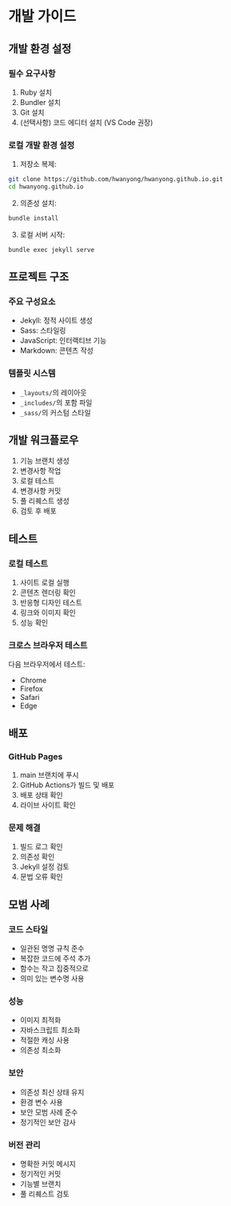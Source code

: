 # 개발 가이드

## 개발 환경 설정

### 필수 요구사항
1. Ruby 설치
2. Bundler 설치
3. Git 설치
4. (선택사항) 코드 에디터 설치 (VS Code 권장)

### 로컬 개발 환경 설정
1. 저장소 복제:
```bash
git clone https://github.com/hwanyong/hwanyong.github.io.git
cd hwanyong.github.io
```

2. 의존성 설치:
```bash
bundle install
```

3. 로컬 서버 시작:
```bash
bundle exec jekyll serve
```

## 프로젝트 구조

### 주요 구성요소
- Jekyll: 정적 사이트 생성
- Sass: 스타일링
- JavaScript: 인터랙티브 기능
- Markdown: 콘텐츠 작성

### 템플릿 시스템
- `_layouts/`의 레이아웃
- `_includes/`의 포함 파일
- `_sass/`의 커스텀 스타일

## 개발 워크플로우

1. 기능 브랜치 생성
2. 변경사항 작업
3. 로컬 테스트
4. 변경사항 커밋
5. 풀 리퀘스트 생성
6. 검토 후 배포

## 테스트

### 로컬 테스트
1. 사이트 로컬 실행
2. 콘텐츠 렌더링 확인
3. 반응형 디자인 테스트
4. 링크와 이미지 확인
5. 성능 확인

### 크로스 브라우저 테스트
다음 브라우저에서 테스트:
- Chrome
- Firefox
- Safari
- Edge

## 배포

### GitHub Pages
1. main 브랜치에 푸시
2. GitHub Actions가 빌드 및 배포
3. 배포 상태 확인
4. 라이브 사이트 확인

### 문제 해결
1. 빌드 로그 확인
2. 의존성 확인
3. Jekyll 설정 검토
4. 문법 오류 확인

## 모범 사례

### 코드 스타일
- 일관된 명명 규칙 준수
- 복잡한 코드에 주석 추가
- 함수는 작고 집중적으로
- 의미 있는 변수명 사용

### 성능
- 이미지 최적화
- 자바스크립트 최소화
- 적절한 캐싱 사용
- 의존성 최소화

### 보안
- 의존성 최신 상태 유지
- 환경 변수 사용
- 보안 모범 사례 준수
- 정기적인 보안 감사

### 버전 관리
- 명확한 커밋 메시지
- 정기적인 커밋
- 기능별 브랜치
- 풀 리퀘스트 검토
